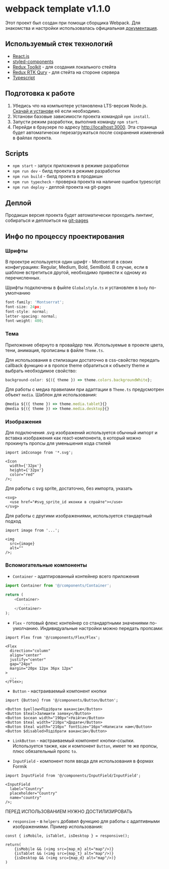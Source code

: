 # webpack template v1.1.0

Этот проект был создан при помощи сборщика Webpack. Для знакомства и настройки использовалась
официальная [документация](https://webpack.js.org/).

## Используемый стек технологий

- [React.js](https://react.dev/)
- [styled-components](https://styled-components.com/)
- [Redux Toolkit](https://redux-toolkit.js.org/) - для создания локального стейта
- [Redux RTK Qury](https://redux-toolkit.js.org/rtk-query/overview) - для стейта на стороне сервера
- [Typescript](https://www.typescriptlang.org/)

## Подготовка к работе

1. Убедись что на компьютере установлена LTS-версия Node.js.
   [Скачай и установи](https://nodejs.org/en/) её если необходимо.
2. Установи базовые зависимости проекта командой `npm install`.
3. Запусти режим разработки, выполнив команду `npm start`.
4. Перейди в браузере по адресу [http://localhost:3000](http://localhost:3000). Эта страница будет
   автоматически перезагружаться после сохранения изменений в файлах проекта.

## Scripts

- `npm start` - запуск приложения в режиме разработки
- `npm run dev` - билд проекта в режиме разработки
- `npm run build` - билд проекта в продакшн
- `npm run typecheck` - проверка проекта на наличие ошибок typescript
- `npm run deploy` - деплой проекта на git-pages

## Деплой

Продакшн версия проекта будет автоматически проходить линтинг, собираться и деплоиться на
[git-pages](https://labofcode.github.io/ypsilon-frontend/)

## Инфо по процессу проектирования

### Шрифты

В проектре используется один шрифт - Montserrat в своих конфигурациях: Regular, Medium, Bold,
SemiBold. В случае, если в шаблоне встретиться другой, необходимо привести к одному из
перечисленных.

Шрифты подключены в фыйле `Globalstyle.ts` и установлен в `body` по-умолчанию

```ts
font-family: 'Montserrat';
font-size: 24px;
font-style: normal;
letter-spacing: normal;
font-weight: 400;
```

### Тема

Приложение обернуто в провайдер тем. Используемые в проекте цвета, тени, анимация, прописаны в файле
`Theme.ts`.

Для использования в стилизации достаточно в css-свойство передать callback функцию и в пропсе theme
обратиться к объекту theme и выбрать необходимое свойство:

```ts
background-color: ${({ theme }) => theme.colors.backgroundWhite};
```

Для работы с медиа правилами при адаптации в `Theme.ts` предусмотрен объект `media`. Шаблон для
использования:

```ts
@media ${({ theme }) => theme.media.tablet}{}
@media ${({ theme }) => theme.media.desktop}{}
```

### Изображения

Для подключения .svg изображений используется обычный импорт и вставка изображения как
react-компонента, в который можно прокинуть пропсы для уменьшения кода стилей

```tsx
import imIconage from '*.svg';

<Icon
  width={'32px'}
  height={'32px'}
  color="red"
/>;
```

Для работы с svg sprite, достаточно, без импорта, указать

```tsx
<svg>
  <use href="#svg_sprite_id иконки в спрайте"></use>
</svg>
```

Для работы с другими изображениями, используется стандартный подход

```tsx
import image from '...';

<img
  src={image}
  alt=""
/>;
```

### Вспомогательные компоненты

- `Container` - адаптированный контейнер всего приложения

```ts
import Container from '@/components/Container';

return (
	<Container>
		...
	</Container>
);
```

- `Flex` - готовый флекс контейнер со стандартными значениями по-умолчанию. Индивидуальные настройки
  можно передать пропсами:

```tsx
import Flex from '@/components/Flex/Flex';

<Flex
  direction="column"
  align="center"
  justify="center"
  gap="24px"
  margin="20px 12px 36px 12px"
>
  ...
</Flex>;
```

- `Button` - настраиваемый компонент кнопки

```tsx
import {Button} from '@/components/Button/Button';

<Button $yellow>Підібрати вакансію</Button>
<Button $teal>Залишити заявку</Button>
<Button $ocean width="190px">Увійти</Button>
<Button $teal width="210px">Додати</Button>
<Button	$teal width="210px" fontSize="16px">Написати нам</Button>
<Button $disabled>Підібрати вакансію</Button>
```

- `LinkButton` - настраиваемый компонент кнопки-ссылки. Используется также, как и компонент
  `Button`, имеет те же пропсы, плюс обязательный пропс `to`.

- `InputField` - компонент поля ввода для использования в формах Formik

```tsx
import InputField from '@/components/InputField/InputField';

<InputField
  label="Country"
  placeholder="Country"
  name="country"
/>;
```

ПЕРЕД ИСПОЛЬЗОВАНИЕМ НУЖНО ДОСТИЛИЗИРОВАТЬ

- `responsive` - в `helpers` добавил функцию для работы с адаптивными изображениями. Пример
  использования:

```tsx
const { isMobile, isTablet, isDesktop } = responsive();

return(
	{isMobile && (<img src={map_m} alt="map"/>)}
	{isTablet && (<img src={map_t} alt="map"/>)}
	{isDesktop && (<img src={map_d} alt="map"/>)}
)
```

